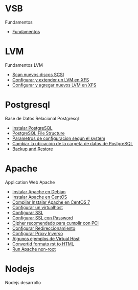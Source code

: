 # VSB
Fundamentos

* [Fundamentos](fundamentos.rst)


# LVM
Fundamentos LVM

* [Scan nuevos discos SCSI](scannuevodisco.rst)
* [Configurar y extender un LVM en XFS](lvmxfs.rst)
* [Configurar y agregar nuevos LVM en XFS](newlvmxfs.rst)


# Postgresql
Base de Datos Relacional Postgresql

* [Instalar PostgreSQL](installpostgresql.rst)
* [PostgreSQL File Structure](filestructure.rst)
* [Parametros de configuracion segun el system](parametroconf.rst)
* [Cambiar la ubicación de la carpeta de datos de PostgreSQL](cambiarubicacion.rst)
* [Backup and Restore](backuprestore.rst)


# Apache 
Application Web Apache

* [Instalar Apache en Debian](guia/instalardebian.rst)
* [Instalar Apache en CentOS](guia/instalar.rst)
* [Compilar Instalar Apache en CentOS 7](guia/CompilarInstallCentos7.rst)
* [Configurar un virtualhost](guia/virtualhost.rst)
* [Configurar SSL](guia/ssl.rst)
* [Configurar SSL con Password](guia/sslpassword.rst)
* [Cipher recomendado para cumplir con PCI](guia/cipherrecomendado.rst)
* [Configurar Redireccionamiento](guia/redireccionamiento.rst)
* [Configurar Proxy Inverso](guia/proxyreverse.rst)
* [Algunos ejemplos de Virtual Host](guia/Ejemplos_VirtualHost.rst)
* [Convertid formato rst to HTML](guia/rsttohtml.rst)
* [Run Apache non-root](guia/non-root.rst)

# Nodejs
Nodejs desarrollo
